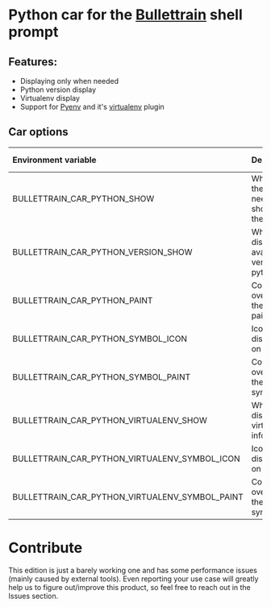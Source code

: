 # Python car for the [Bullettrain](https://github.com/bullettrain-sh/bullettrain-go-core) shell prompt

## Features:

- Displaying only when needed
- Python version display
- Virtualenv display
- Support for [Pyenv](https://github.com/pyenv/pyenv) and it's [virtualenv](https://github.com/pyenv/pyenv-virtualenv) plugin

## Car options

| Environment variable                           | Description                                           | Default value |
| :---                                           | :---                                                  | :---          |
| BULLETTRAIN_CAR_PYTHON_SHOW                    | Whether the car needs to be shown all the time.       | false         |
| BULLETTRAIN_CAR_PYTHON_VERSION_SHOW            | Whether to display the available versions of pythons. | true          |
| BULLETTRAIN_CAR_PYTHON_PAINT                   | Colour override for the car't paint.                  | black:220     |
| BULLETTRAIN_CAR_PYTHON_SYMBOL_ICON             | Icon displayed on the car.                            | ``           |
| BULLETTRAIN_CAR_PYTHON_SYMBOL_PAINT            | Colour override for the car's symbol.                 | 32:220        |
| BULLETTRAIN_CAR_PYTHON_VIRTUALENV_SHOW         | Whether to display virtualenv information.            | true          |
| BULLETTRAIN_CAR_PYTHON_VIRTUALENV_SYMBOL_ICON  | Icon displayed on the car.                            | `🐍`          |
| BULLETTRAIN_CAR_PYTHON_VIRTUALENV_SYMBOL_PAINT | Colour override for the car's symbol.                 | 32:220        |

# Contribute

This edition is just a barely working one and has some performance issues (mainly caused by external tools). Even reporting your use case will greatly help us to figure out/improve this product, so feel free to reach out in the Issues section.
